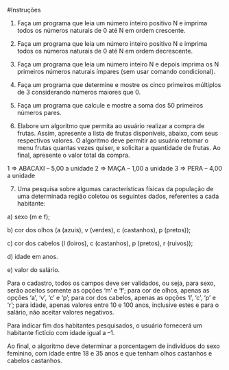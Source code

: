 #Instruções

1. Faça um programa que leia um número inteiro positivo N e imprima todos os números naturais de 0 até N em ordem crescente. 

2. Faça um programa que leia um número inteiro positivo N e imprima todos os números naturais de 0 até N em ordem decrescente. 

3. Faça um programa que leia um número inteiro N e depois imprima os N primeiros números naturais ímpares (sem usar comando condicional). 

4. Faça um programa que determine e mostre os cinco primeiros múltiplos de 3 considerando números maiores que 0.

5. Faça um programa que calcule e mostre a soma dos 50 primeiros números pares. 

6. Elabore um algoritmo que permita ao usuário realizar a compra de frutas. Assim, apresente a lista de frutas disponíveis, abaixo, com seus respectivos valores. O algoritmo deve permitir ao usuário retomar o menu frutas quantas vezes quiser, e solicitar a quantidade de frutas. Ao final, apresente o valor total da compra. 

1 => ABACAXI – 5,00 a unidade 2 => MAÇA – 1,00 a unidade 3 => PERA – 4,00 a unidade 

7. Uma pesquisa sobre algumas características físicas da população de uma determinada região coletou os seguintes dados, referentes a cada habitante:

a) sexo (m e f);

b) cor dos olhos (a (azuis), v (verdes), c (castanhos), p (pretos));

c) cor dos cabelos (l (loiros), c (castanhos), p (pretos), r (ruivos));

d) idade em anos.

e) valor do salário.

Para o cadastro, todos os campos deve ser validados, ou seja, para sexo, serão aceitos somente as opções ‘m’ e ‘f’; para cor de olhos, apenas as opções ‘a’, ‘v’, ‘c’ e ‘p’; para cor dos cabelos, apenas as opções ‘l’, ‘c’, ‘p’ e ‘r’; para idade, apenas valores entre 10 e 100 anos, inclusive estes e para o salário, não aceitar valores negativos.

Para indicar fim dos habitantes pesquisados, o usuário fornecerá um habitante fictício com idade igual a –1.

Ao final, o algoritmo deve determinar a porcentagem de indivíduos do sexo feminino, com idade entre 18 e 35 anos e que tenham olhos castanhos e cabelos castanhos.